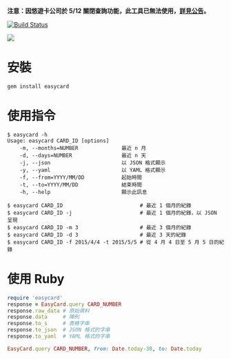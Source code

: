 **注意：因悠遊卡公司於 5/12 關閉查詢功能，此工具已無法使用，[詳見公告](http://www.easycard.com.tw/news/event-page.aspx?id=1212)。**

[![Build Status](https://travis-ci.org/tonytonyjan/easycard.svg?branch=master)](https://travis-ci.org/tonytonyjan/easycard)

![](https://lh6.googleusercontent.com/-6-ErFtaeUO4/VUo3_zwW64I/AAAAAAAAE40/wZgBvNGYRSs/w2236-h618-no/Screen%2BShot%2B2015-05-06%2Bat%2B23.11.22_censored.jpg)

# 安裝

```
gem install easycard
```

# 使用指令

```
$ easycard -h
Usage: easycard CARD_ID [options]
    -m, --months=NUMBER              最近 n 月
    -d, --days=NUMBER                最近 n 天
    -j, --json                       以 JSON 格式顯示
    -y, --yaml                       以 YAML 格式顯示
    -f, --from=YYYY/MM/DD            起始時間
    -t, --to=YYYY/MM/DD              結束時間
    -h, --help                       顯示此訊息
```

```
$ easycard CARD_ID                         # 最近 1 個月的紀錄
$ easycard CARD_ID -j                      # 最近 1 個月的紀錄，以 JSON 呈現
$ easycard CARD_ID -m 3                    # 最近 3 個月的紀錄
$ easycard CARD_ID -d 3                    # 最近 3 天的紀錄
$ easycard CARD_ID -f 2015/4/4 -t 2015/5/5 # 從 4 月 4 日至 5 月 5 日的紀錄
```

# 使用 Ruby

```ruby
require 'easycard'
response = EasyCard.query CARD_NUMBER
response.raw_data # 原始資料
response.data     # 陣列
response.to_s     # 表格字串
response.to_json  # JSON 格式的字串
response.to_yaml  # YAML 格式的字串

EasyCard.query CARD_NUMBER, from: Date.today-30, to: Date.today
```